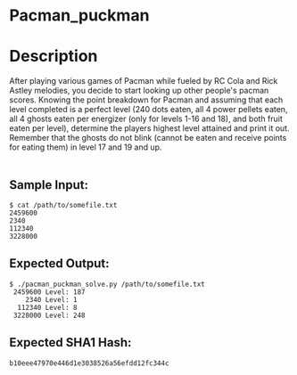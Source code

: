 # Pacman_puckman

# Description

<p>After playing various games of Pacman while fueled by RC Cola and Rick Astley melodies, you decide to start looking up other people's pacman scores.
Knowing the point breakdown for Pacman and assuming that each level completed is a perfect level (240 dots eaten, all 4 power pellets eaten, all 4 ghosts eaten per energizer (only for levels 1-16 and 18), and both fruit eaten per level), determine the players highest level attained and print it out. Remember that the ghosts do not blink (cannot be eaten and receive points for eating them) in level 17 and 19 and up.<br/>
<br/>
</p>

## Sample Input:

```
$ cat /path/to/somefile.txt
2459600
2340
112340
3228000
```
## Expected Output:

```
$ ./pacman_puckman_solve.py /path/to/somefile.txt
 2459600 Level: 187
    2340 Level: 1
  112340 Level: 8
 3228000 Level: 248
```
## Expected SHA1 Hash:

```
b10eee47970e446d1e3038526a56efdd12fc344c
```

